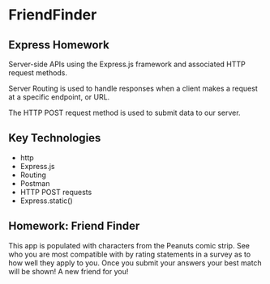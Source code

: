 # FriendFinder

## Express Homework

Server-side APIs using the Express.js framework and associated HTTP request methods.

Server Routing is used to handle responses when a client makes a request at a specific endpoint, or URL.

The HTTP POST request method is used to submit data to our server.

## Key Technologies

* http
* Express.js
* Routing
* Postman
* HTTP POST requests
* Express.static()

## Homework: Friend Finder

This app is populated with characters from the Peanuts comic strip. See who you are most compatible with by rating statements in a survey as to how well they apply to you. Once you submit your answers your best match will be shown! A new friend for you!
